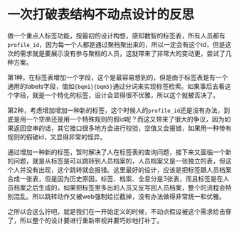 # 一次打破表结构不动点设计的反思

做一个重点人标签功能，按最初的设计构想，感知数智的标签表，所有人员都有`profile_id`，因为每一个人都是通过聚档聚出来的，所以一定会有这个id，但是这次的需求就是要展示没有参与聚档的人员，这就带来了非常大的变动更，尝试了几种方案。

第1种，在标签表增加一个字段，这个是最容易想到的，但是由于标签表是有一个通用的labels字段，值如`{bqm1}{bqm5}`通过分词来实现标签检索。如果事后去看这个字段，就是一个特化的标签，设计会显得很不优雅，所以这个就被否决了。

第2种，考虑增加增加一种新的标签，这个时候人的`profile_id`还是没有办法，到底是用一个空串还是用一个特殊规则的假id呢？而这又带来了很大的争议，因为如果返回空串的话，其它接口很多地方会进行校验，空值又会报错，如果用一种带有规则的假破id，又显得非常的怪异。

通过增加一种新的标签，暂时解决了人在标签表的查询问题，接下来又面临一个新的问题，就是从标签是可以跳转到人员档案的，人员档案又是一张独立的表，但这个人并没有出现，这个跳转就会报错。这里最好的设计，应该是把标签跟人员档案合成一张表，但是因为历史原因，标签、档案、全息分是3张表，而且标签是在人员档案之后生成的，如果把标签里多出的人员又反写回人员档案，整个的流程会特别混乱。所以跳转动作又被web强制给拦截掉，没有办法做得非常统一和优雅。

之所以会这么拧吧，就是我们在一开始定义的时候，不动点假设被这个需求给击穿了，所以整个的设计要进行重新审视并要巧妙地打补丁。
